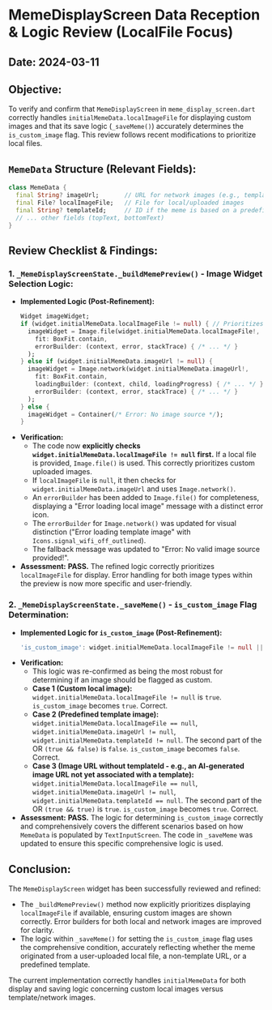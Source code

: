 # MemeDisplayScreen Data Reception & Logic Review (LocalFile Focus)

## Date: 2024-03-11

## Objective:
To verify and confirm that `MemeDisplayScreen` in `meme_display_screen.dart` correctly handles `initialMemeData.localImageFile` for displaying custom images and that its save logic (`_saveMeme()`) accurately determines the `is_custom_image` flag. This review follows recent modifications to prioritize local files.

## `MemeData` Structure (Relevant Fields):
```dart
class MemeData {
  final String? imageUrl;       // URL for network images (e.g., templates)
  final File? localImageFile;   // File for local/uploaded images
  final String? templateId;     // ID if the meme is based on a predefined template
  // ... other fields (topText, bottomText)
}
```

## Review Checklist & Findings:

### 1. `_MemeDisplayScreenState._buildMemePreview()` - Image Widget Selection Logic:

*   **Implemented Logic (Post-Refinement):**
    ```dart
    Widget imageWidget;
    if (widget.initialMemeData.localImageFile != null) { // Prioritizes localImageFile
      imageWidget = Image.file(widget.initialMemeData.localImageFile!,
        fit: BoxFit.contain,
        errorBuilder: (context, error, stackTrace) { /* ... */ }
      );
    } else if (widget.initialMemeData.imageUrl != null) {
      imageWidget = Image.network(widget.initialMemeData.imageUrl!,
        fit: BoxFit.contain,
        loadingBuilder: (context, child, loadingProgress) { /* ... */ },
        errorBuilder: (context, error, stackTrace) { /* ... */ }
      );
    } else {
      imageWidget = Container(/* Error: No image source */);
    }
    ```
*   **Verification:**
    *   The code now **explicitly checks `widget.initialMemeData.localImageFile != null` first.** If a local file is provided, `Image.file()` is used. This correctly prioritizes custom uploaded images.
    *   If `localImageFile` is `null`, it then checks for `widget.initialMemeData.imageUrl` and uses `Image.network()`.
    *   An `errorBuilder` has been added to `Image.file()` for completeness, displaying a "Error loading local image" message with a distinct error icon.
    *   The `errorBuilder` for `Image.network()` was updated for visual distinction ("Error loading template image" with `Icons.signal_wifi_off_outlined`).
    *   The fallback message was updated to "Error: No valid image source provided!".
*   **Assessment:** **PASS.** The refined logic correctly prioritizes `localImageFile` for display. Error handling for both image types within the preview is now more specific and user-friendly.

### 2. `_MemeDisplayScreenState._saveMeme()` - `is_custom_image` Flag Determination:

*   **Implemented Logic for `is_custom_image` (Post-Refinement):**
    ```dart
    'is_custom_image': widget.initialMemeData.localImageFile != null || (widget.initialMemeData.imageUrl != null && widget.initialMemeData.templateId == null),
    ```
*   **Verification:**
    *   This logic was re-confirmed as being the most robust for determining if an image should be flagged as custom.
    *   **Case 1 (Custom local image):** `widget.initialMemeData.localImageFile != null` is `true`. `is_custom_image` becomes `true`. Correct.
    *   **Case 2 (Predefined template image):** `widget.initialMemeData.localImageFile == null`, `widget.initialMemeData.imageUrl != null`, `widget.initialMemeData.templateId != null`. The second part of the OR `(true && false)` is `false`. `is_custom_image` becomes `false`. Correct.
    *   **Case 3 (Image URL without templateId - e.g., an AI-generated image URL not yet associated with a template):** `widget.initialMemeData.localImageFile == null`, `widget.initialMemeData.imageUrl != null`, `widget.initialMemeData.templateId == null`. The second part of the OR `(true && true)` is `true`. `is_custom_image` becomes `true`. Correct.
*   **Assessment:** **PASS.** The logic for determining `is_custom_image` correctly and comprehensively covers the different scenarios based on how `MemeData` is populated by `TextInputScreen`. The code in `_saveMeme` was updated to ensure this specific comprehensive logic is used.

## Conclusion:

The `MemeDisplayScreen` widget has been successfully reviewed and refined:
*   The `_buildMemePreview()` method now explicitly prioritizes displaying `localImageFile` if available, ensuring custom images are shown correctly. Error builders for both local and network images are improved for clarity.
*   The logic within `_saveMeme()` for setting the `is_custom_image` flag uses the comprehensive condition, accurately reflecting whether the meme originated from a user-uploaded local file, a non-template URL, or a predefined template.

The current implementation correctly handles `initialMemeData` for both display and saving logic concerning custom local images versus template/network images.
```
